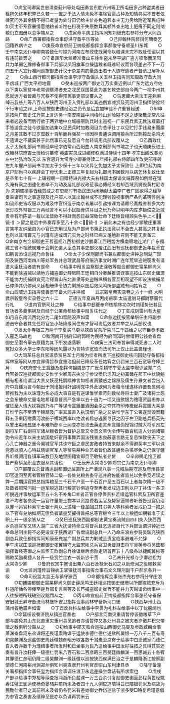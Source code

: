 <!-- { "loadSidebar": true } -->
　　○尚宝司卿吴世忠清查蓟州等处屯田奏言东胜兴州等卫所屯田多占种盗卖者田租拖欠终年积弊已久若一一置之于法人情未免不堪除官豪占种及知情典买不首者依律究问外其余情不得已者量为处分田仍给主价亦免追若本主无力另给附近军民屯种如买主不系官豪情愿纳粮者听惟在租税不失原数耳其额外查出地土肥瘠不同定则纳粮仍立图册以息争端从之
　　○戊寅命平虏卫指挥同知刘继充右参将分守大同西路
　　○命广西署都指挥佥事舒洪守备平乐等处
　　○己卯翰林院修撰何瑭奏乞回籍养病许之
　　○庚辰命宣府前卫纳级都指挥佥事郝俊守备顺圣川东城
　　○壬午南京太仆寺卿南镗致仕时镗为河南左布政使既闻命以粮课未完不敢赴任诏以其有违前旨罢之
　　○守备凤阳太监黄准奏山东徐州盗未尽平湖广盗方啸聚而凤阳兵力单弱乞豫修备御事下兵部议凤阳旗军京操运粮者既难轻议而各项差占不下一万四五千人宜行准同巡按御史计议于杂差内酌量选出若干人协守逃者严督该卫解补从之
　　○命山西行都司都指挥佥事李淳守备偏头关玉林卫指挥同知周政守备大同平虏城  广西太平府地震
　　○癸未巡按两广御史江万实奏近例以广东为远方府佐以下类以家贫年老常调壅滞者充之戕民误国莫此为甚乞敕吏部自今两广一视中州其愿就远方者皆裁与冗秩不使得预民事吏部议覆从之
　　○乌思藏大乘法王差剌麻绰吉我些儿等八百人从狭西河州卫入贡礼部以其违例宜减赏及究河州卫指挥使徐经不行审验之罪  上命巡按御史逮经治之仍令是后宜加审验不许重冒起送
　　○甲申巡按两广御史江万实上言边务一南安南雄中间梅岭山涧险隘不逞之徒聚散无常凡往来者必设备而后行欲于两界地中立城栅宿防兵时出巡视一广东民兵素无教法雇募打手皆游食之徒今欲量加选集以足民兵时加教阅目为总甲壮丁以见贮打手钱易米而廪之月差其数不过岁糜数十百斛而兵强矣一顷因林贵逋诛调用狼兵所过剽掠劫杀鸡犬不遗谋之不藏莫甚于此然事已无及愿自今勿轻调用兵部议覆从之
　　○乙酉致仕太子太保礼部尚书周经卒经字伯常山西阳曲人南京刑部尚书瑄之子也天顺庚辰进士改翰林院庶吉士授检讨纂修  英庙实录成进编修秩满进侍读十四年  孝宗出阁改春坊左中允弘治改元以  东宫恩升太常寺少卿兼侍读二年擢礼部右侍郎四年改吏部寻转左九年擢户部尚书寻加太子少保十三年以灾异乞免加太子太保致仕  上即位起为南京户部尚书以疾辞会丁母忧未上正德三年复起为礼部尚书居数月以病乞休复致仕至是卒年七十有一  上辍视朝一日赠特进光禄大夫右柱国太保谥文端葬祭如例经在馆久淹有讽之图速化者卒不为动及居礼部议政莅事必傅经义若却西域贡狮毁黄村尼寺为  先朝盛德事皆经赞成之在吏部时有指民田为闲地献太监李广者广固欲得之经草奏率诸司言之事遂寝及迁户部人以其出翰林或不能理钱榖视事后严条约革宿弊剖决如流郎吏皆叹服以为难及中官织造于南京者屡以引盐搉课为请赖经奏裁省甚多大内张灯取外帑银三万两经言不可以小民脂膏供耳目之玩乃命以明年内库岁额偿之近戚贵幸有所陈请一裁以法皆歛不得肆而怨日益深致仕命下廷臣皆相顾失色争上＜锍-釒＞留之是后中外奏荐多至八十余＜锍-釒＞前此未之有也经少頴敏庄重寡言笑孝友纯至自为小官已志用世及为户部尚书秉正执法竟以不合去人甚高之其复起也则以其壻曹元与刘瑾有连或谓元实为之时经已病又黾勉赴召则不能无责备云　　○命南京右佥都御史王哲巡视江西初御史沙鹏奏江西贼势方横南赣地连湖广广东福建三省不相统属难于会剿乞遣大臣总其事吏部议覆江西旧有巡抚都御史近年裁革宜如鹏言添设巡视乃命哲往
　　○命太子少保刑部尚书兼左都御史洪钟总制湖广郧阳及狭西河南四川等处军务并总理武昌等府赈济事宜时湖广连年荒旱盗贼窃发有请遣大臣抚治者故有是命
　　○给事中叚豸监察御史涂敬等劾佥都御史甯杲柳尚义不能剿除盗贼以靖地方捕盗御史薛凤鸣王廷相自分秦越推调误事巡按山东御史储珊不能协力抚捕俱宜究治得旨山东北直隶等处盗贼纵横各官互相观望不即设法擒捕杲已停俸其仍停尚义廷相珊俸令协力剿捕以图后效凤鸣所部盗贼有间姑宥之
　　○命山西威远卫指挥使善景守备大同井坪城
　　武宗毅皇帝实录卷之六十一终
大明武宗毅皇帝实录卷之六十二
　　正德五年夏四月丙戌朔享  太庙遣驸马都尉蔡震代行礼
　　○遣内官祭司灶之神
　　○给事中郄夔奉命核榆林功次时刘瑾势张甚且冒功者多夔惧祸及自经于公署命都给事中叚豸往代之
　　○丁亥戌刻雷州有大星如月自东南流西北分为二尾如彗随没声如雷
　　○命各边抚按官举堪任主将副参游击守备者其先任将官坐小衄降级闲住有才智可责后效者并举之从兵部议也
　　○发太仆寺银三万两于宁夏买马更以狭西官茶所易马二千匹给之以守臣奏虏数入寇乏马故也
　　○黜河南开封府知府郭经为民经为府同知时尝借用公钱会查盘御史至潜令窜去原籍为其下所发遂落职
　　○庚寅三法司奉旨审得减死者二人时冤狱众多大学士李东阳等因风霾以为言特许宽恤而法司所上仅止此盖畏瑾也
　　○大同革任总兵官温恭贸易军士月粮为侦者所发下巡按御史核问因劾守备都指挥林宽等阿从亦宜罪得旨恭宜重治但前已降级革任姑宥之仍罚米三百石宽等夺俸三月
　　○庆府安化王寘鐇及指挥何锦周昂丁广反杀镇守宁夏太监李增少监邓广总兵官姜汉巡抚都御史安惟学少卿周东执分守参议侯启忠囚之初寘鐇在郡王中状貌魁梧有相者绐谓当大贵又妖巫托鹦鹉神言如相者寘鐇惑之锦昂及儒生孙景文者尝出入府中寘鐇为言今朝出于刘瑾援用奸凶树党中外此欲何为者藉令瑾遂移祚置吾属何地若推我为主以诛瑾为名必成大事自是有逆谋惟学素苛刻数杖辱将士妻广及诸将士怨之会东被命丈量屯地希瑾意督责严急率以五十亩为一顷又亩歛银为赂瑾资启忠亦以催征至人情大扰锦昂乃与广等谋令寘鐇置酒因会杀之夺其符印传檄起兵寘鐇大喜是日惟学东不至酒半锦昂及广率其属直入执汉增广杀之又杀惟学东于公署遂焚毁案籍释五卫重囚撤黄河渡船于横城西岸以绝渡者启忠逃匿寻获之囚于左卫副总兵杨英先以警出屯杨显堡不与难所部军士闻变亦皆溃去英走灵州寘鐇伪授锦讨贼大将军昂左副将军广右副将军诸从叛者皆为督护总管又令景文草伪令传写数百纸遣人分谕诸镇伪令曰近年以来主幼国危奸宦用事舞弄国法残害忠良蔽塞言路无复忌惮致丧天下之心几亡神器之重今阖城官军共诛守臣之虐民害政者持首来献余不得避奖率三军以诛党恶以顺人心特兹晓谕官军人等贸易耕种业艺者皆仍故其逋负杂徭尽免之仍保守疆界听候调用各镇军马数目及地里图籍宜即赍至敢抗者弗贷
　　○辛卯赐毛怜卫都督产察蟒龙织金衣服从其请也
　　○壬辰升太常寺少卿郑宗仁为南京太仆寺卿
　　○户部覆议总督漕运副都御史屈直所上严漕规八事一兑粮后期守巡及府州县掌印官逮问至再者管粮官降二级一各处兑粮务委守巡并府佐能者监兑以免争竞迟误之弊一后期运官把总指挥粮至三千石千户至一千石百户至五百石以上者每次降一级不及数者照常问拟一运军脱逃其行粮赏钞俱追夺至再者发戍边卫别以户丁补伍一各卫所脱逃并事故运军至五十名不补角□羊者正官各停俸责补若缘运官科索及卫所官差遣不均者各参究一运官许量带土物本以资路费若运官及势家逼带者听首告没官仍治以罪一运官科索军士银十两以上递降一级革回卫其书筭人等科索者发戍边卫一把总以下官有兑纳如期无债负者请量奖擢得旨把总等官继今三年以上粮运如期者准于实职上升一级余皆从之
　　○癸巳巡抚狭西副都御史黄宝奏流贼自四川突入狭西西乡杀掳官军又转入湖广三省大扰请特命立将督兵且乞选贤自代下兵部议谓洪钟近已奉命总制主将不必更设宜于狭西湖广各增设副总兵一人乃命庄浪右参将吴鋐充狭西副总兵致仕都指挥同知康泰充湖广副总兵并力剿贼且责宝临事避难不允辞
　　○甲午虏寇庄浪巡抚都御史张翼镇守太监宋彬总兵官卫勇督游击将军吴英参将吴鋐都指挥鲁经等御之左监丞王欣副总兵徐谦继后虏败走斩首百五十八级各以捷闻翼彬等赐敕奖励奏捷人各升一级赏纻丝衣一袭新钞千贯
　　○乙未升光禄寺少卿赵松为太常寺少卿
　　○鲁府仪宾牛黉请出粟六百石及禄米石如之以助修河之役赐敕奖谕
　　○太监刘瑾传旨锦衣卫掌镇抚司事指挥佥事石文义理刑副千户郝凯各升一级
　　○命司设监太监王与镇守狭西
　　○命都指挥佥事张杰充右参将分守庄浪
　　○初捕盗都御史甯杲柳尚义御史薛凤鸣王廷相巡按御史储珊以所部盗贼充斥为科道所劾各停俸至是兵部复言杲等及长芦捕盗御史崔哲不能并力灭贼请命给事中一人往按贼所残破别议黜罚从之
　　○丙申命宣府前卫纳级都指挥佥事张经守备保安旧城王昇守备洗马林堡怀安卫指挥佥事阎林守备新河口堡
　　○狭西华州山西蒲州各地震声如雷
　　○丁酉改兵科左给事中李贯为礼科左给事中以丁忧服阕也
　　○命延绥设餋济院从镇巡官奏也
　　○户部言河南灾重请暂停该徵粮草下户部与蠲免其山东北直隶灾重州县见追者亦请暂停又各处州县之被灾者岁徵并积欠带徵之数俱听分豁从之
　　○初给事中邵天和会巡按山西御史马旻及参政臧麟佥事萧渊查盘河东盐课将还畏瑾索赂谋于运使李德仁德仁遂歛所属银一万八千三百有奇和昊麟渊及巡盐御史周廷徵魏彦昭分取各数千潜橐至京寄于给事中白思诚家而德仁自入者亦数千为瑾缉事者所发时和已坐事为民乃遣给事中田汝耔往按之具得其实还奏有旨升汝耔俸一级德仁罚米八百石和二百彦昭三百昊廷徵麟渊一百思诚五十各宥其罪德仁彦昭仍降二级昊麟渊一级廷徵以巡按狭西俟满日治之于是麟降浙江按察副使德仁河南裕州渊郑州俱知州昊直隶开州判官彦昭山东利津县丞
　　○降守备潼关署都指挥佥事任玺为指挥佥事调庄浪卫永远差操坐盘诘有所求索也
　　○戊戌户部以给事中郑裕等续查报两浙所负盐课一万三百余引复劾御史谢莹彭程黄世经姚寿汪璧王润运使杨奇晏辂并前所未及者四十九人例应追陪得旨已陪银罚米及病故为民致仕者已之其前所未及者仍各罚米有差始御史乔岱巡盐于浙多受□赂复希瑾意倡为参官之奏害及缙绅至是亦以负课再罚米云
